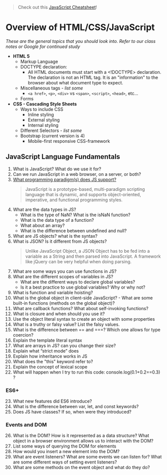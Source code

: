 > Check out this [JavaScript Cheatsheet](https://github.com/mbeaudru/modern-js-cheatsheet)!

# Overview of HTML/CSS/JavaScript
*These are the general topics that you should look into.  Refer to our class notes or Google for continued study*

- **HTML 5**
  - Markup Language
  - DOCTYPE declaration:
    - All HTML documents must start with a <!DOCTYPE> declaration. The declaration is not an HTML tag. It is an "information" to the browser about what document type to expect.
  - Miscellaneous tags - *list some*
    - `<a href>`, `<p>`, `<div>` vs `<span>`, `<script>`, `<head>`, etc...
  - Forms
- **CSS - Cascading Style Sheets**
  - Ways to include CSS
    - Inline styling
    - External styling
    - Internal styling
  - Different Selectors - *list some*
  - Bootstrap (current version is 4)
    - Mobile-first responsive CSS-framework

## JavaScript Language Fundamentals

1.  What is JavaScript? What do we use it for?
2.  Can we run JavaScript in a web browser, on a server, or both?
3.  [What programming paradigm(s) does JS support?](https://medium.com/javascript-in-plain-english/what-are-javascript-programming-paradigms-3ef0f576dfdb)
    > JavaScript is a prototype-based, multi-paradigm scripting language that is dynamic, and supports object-oriented, imperative, and functional programming styles.
4.  What are the data types in JS?
    - What is the type of NaN? What is the isNaN function?
    - What is the data type of a function?
    - What about an array?
    - What is the difference between undefined and null?
5.  What are JS objects? what is the syntax?
6.  What is JSON? Is it different from JS objects?
    > Unlike JavaScript Object, a JSON Object has to be fed into a variable as a String and then parsed into JavaScript. A framework like jQuery can be very helpful when doing parsing.
7.  What are some ways you can use functions in JS?
8.  What are the different scopes of variables in JS?
    - What are the different ways to declare global variables?
    - Is it a best practice to use global variables? Why or why not?
9.  What is function and variable hoisting?
10.  What is the global object in client-side JavaScript?
    - What are some built-in functions (methods on the global object)? 
11. What are callback functions? What about self-invoking functions?
12.  What is closure and when should you use it?
13.  Use the object literal syntax to create an object with some properties
14.  What is a truthy or falsy value? List the falsy values.
15.  What is the difference between == and ===? Which one allows for type coercion?
16.  Explain the template literal syntax
17.  What are arrays in JS? can you change their size?
18.  Explain what “strict mode” does
19.  Explain how inheritance works in JS
20.  What does the "this" keyword refer to?
21.  Explain the concept of lexical scope
22.  What will happen when I try to run this code: console.log(0.1+0.2==0.3) ?
    
### ES6+
23.  What new features did ES6 introduce?
24.  What is the difference between var, let, and const keywords?
25.  Does JS have classes? If so, when were they introduced?

### Events and DOM
26.  What is the DOM? How is it represented as a data structure? What object in a browser environment allows us to interact with the DOM?
27.  List some ways of querying the DOM for elements
28.  How would you insert a new element into the DOM?
29.  What are event listeners? What are some events we can listen for? What are some different ways of setting event listeners?
30.  What are some methods on the event object and what do they do?
